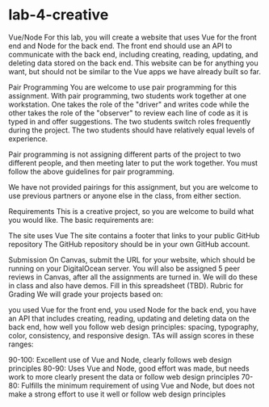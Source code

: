 # lab-4-creative
Vue/Node
For this lab, you will create a website that uses Vue for the front end and Node for the back end. The front end should use an API to communicate with the back end, including creating, reading, updating, and deleting data stored on the back end. This website can be for anything you want, but should not be similar to the Vue apps we have already built so far.

Pair Programming
You are welcome to use pair programming for this assignment. With pair programming,  two students work together at one workstation. One takes the role of the "driver" and writes code while the other takes the role of the "observer" to review each line of code as it is typed in and offer suggestions. The two students switch roles frequently during the project. The two students should have relatively equal levels of experience.

Pair programming is not assigning different parts of the project to two different people, and then meeting later to put the work together. You must follow the above guidelines for pair programming.

We have not provided pairings for this assignment, but you are welcome to use previous partners or anyone else in the class, from either section.

Requirements
This is a creative project, so you are welcome to build what you would like. The basic requirements are:

The site uses Vue
The site contains a footer that links to your public GitHub repository
The GitHub repository should be in your own GitHub account.

Submission
On Canvas, submit the URL for your website, which should be running on your DigitalOcean server. 
You will also be assigned 5 peer reviews in Canvas, after all the assignments are turned in. We will do these in class and also have demos.
Fill in this spreadsheet (TBD).
Rubric for Grading
We will grade your projects based on:

you used Vue for the front end,
you used Node for the back end,
you have an API that includes creating, reading, updating and deleting data on the back end,
how well you follow web design principles: spacing, typography, color, consistency, and responsive design.
TAs will assign scores in these ranges:

90-100: Excellent use of Vue and Node, clearly follows web design principles
80-90: Uses Vue and Node, good effort was made, but needs work to more clearly present the data or follow web design principles
70-80: Fulfills the minimum requirement of using Vue and Node, but does not make a strong effort to use it well or follow web design principles
